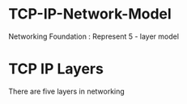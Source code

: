 # TCP-IP-Network-Model
Networking Foundation : Represent 5 - layer model

# TCP IP Layers

There are five layers in networking
